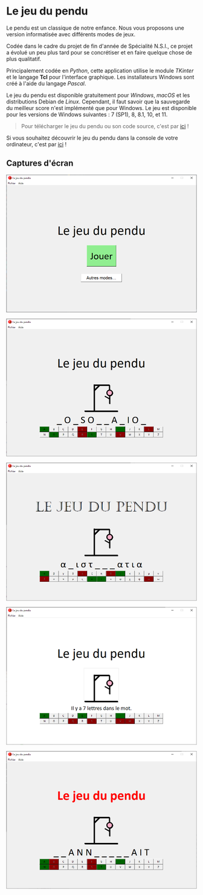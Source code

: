 # Le jeu du pendu

Le pendu est un classique de notre enfance. Nous vous proposons une version informatisée avec différents modes de jeux.

Codée dans le cadre du projet de fin d'année de Spécialité N.S.I., ce projet a évolué un peu plus tard pour se concrétiser et en faire quelque chose de plus qualitatif.

Principalement codée en *Python*, cette application utilise le module *TKinter* et le langage **Tcl** pour l'interface graphique. Les installateurs Windows sont créé à l'aide du langage *Pascal*.

Le jeu du pendu est disponible gratuitement pour *Windows*, *macOS* et les distributions Debian de *Linux*. Cependant, il faut savoir que la sauvegarde du meilleur score n'est implémenté que pour Windows. Le jeu est disponible pour les versions de Windows suivantes : 7 (SP1), 8, 8.1, 10, et 11.

> Pour télécharger le jeu du pendu ou son code source, c'est par [ici](https://github.com/Androl404/pendu_tk/releases) !

Si vous souhaitez découvrir le jeu du pendu dans la console de votre ordinateur, c'est par [ici](https://github.com/Androl404/pendu) ! 

## Captures d'écran

![Accueil](https://raw.githubusercontent.com/Androl404/pendu_tk/master/screenshot/home.png)

![Mode Normal](https://raw.githubusercontent.com/Androl404/pendu_tk/master/screenshot/normal.png)

![Mode Grec](https://raw.githubusercontent.com/Androl404/pendu_tk/master/screenshot/grec.png)

![Mode Aveugle](https://raw.githubusercontent.com/Androl404/pendu_tk/master/screenshot/aveugle.png)

![Mode Difficile](https://raw.githubusercontent.com/Androl404/pendu_tk/master/screenshot/diff.png)
